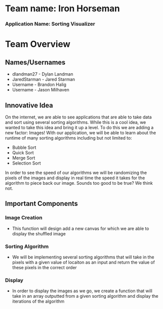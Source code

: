 # Team name: Iron Horseman
### Application Name: Sorting Visualizer


# Team Overview

## Names/Usernames
- dlandman27 - Dylan Landman
- JaredStarman - Jared Starman
- Username - Brandon Halig
- Username - Jason Milhaven

## Innovative Idea

On the internet, we are able to see applications that are able to take data and sort using several sorting algorithms. While
this is a cool idea, we wanted to take this idea and bring it up a level. To do this we are adding a new factor: Images! With our
application, we will be able to learn about the runtime of many sorting algorithms including but not limited to:
- Bubble Sort
- Quick Sort
- Merge Sort
- Selection Sort

In order to see the speed of our algorithms we will be randomizing the pixels of the images and display in real time the speed it takes for the algorithm to 
piece back our image. Sounds too good to be true? We think not. 

## Important Components
### Image Creation
- This function will design add a new canvas for which we are able to display the shuffled image

### Sorting Algorithm
- We will be implementing several sorting algorithms that will take in the pixels with a given value of locaiton as an input and return the value of these pixels in the correct order

### Display
- In order to display the images as we go, we create a function that will take in an array outputted from a given sorting algorithm and display the iterations of the algorithm
